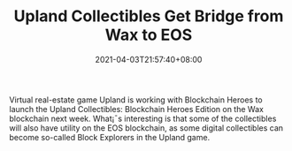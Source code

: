 ﻿---
title: "Upland Collectibles Get Bridge from Wax to EOS"
date: 2021-04-03T21:57:40+08:00
lastmod: 2021-04-03T16:45:40+08:00
draft: false
authors: ["Kent"]
description: "Virtual real-estate game Upland is working with Blockchain Heroes to launch the Upland Collectibles: Blockchain Heroes Edition on the Wax blockchain next week. What¡¯s interesting is that some of the collectibles will also have utility on the EOS blockchain, as some digital collectibles can become so-called Block Explorers in the Upland game."
featuredImage: "upland-collectibles-get-bridge-from-wax-to-eos.png"
tags: ["Virtual World","Play to Earn"]
categories: ["news"]
news: ["Virtual World"]
weight: 
lightgallery: true
pinned: false
recommend: false
recommend1: false
---

Virtual real-estate game Upland is working with Blockchain Heroes to launch the Upland Collectibles: Blockchain Heroes Edition on the Wax blockchain next week. What¡¯s interesting is that some of the collectibles will also have utility on the EOS blockchain, as some digital collectibles can become so-called Block Explorers in the Upland game.

<!--more-->

